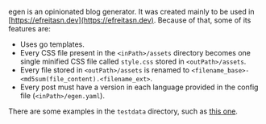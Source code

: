 egen is an opinionated blog generator. It was created mainly to be used in [https://efreitasn.dev](https://efreitasn.dev). Because of that, some of its features are:

* Uses go templates.
* Every CSS file present in the `<inPath>/assets` directory becomes one single minified CSS file called `style.css` stored in `<outPath>/assets`.
* Every file stored in `<outPath>/assets` is renamed to `<filename_base>-<md5sum(file_content).<filename_ext>`.
* Every post must have a version in each language provided in the config file (`<inPath>/egen.yaml`).

There are some examples in the `testdata` directory, such as [this one](testdata/build/ok/1/in).